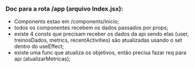 ### Doc para a rota /app (arquivo Index.jsx):
- Components estao em /components/inicio;
- todos os componentes recebem os dados passados por props;
- existe 4 consts que precisam receber os dados da api sendo elas (user, treinosDados, metrics, recentActivities) são atualizadas usando o set dentro do useEffect;
- existe uma func que atualiza os objetivos, então precisa fazar req para api (atualizarMetricas);